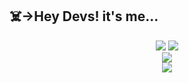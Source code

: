 ## ☠️->Hey Devs! it's me...
<div style="text-align:center" align="center">
<img src="https://github-readme-streak-stats.herokuapp.com/?user=zxd1385&theme=blue-green&hide_border=false"/>
<img src="https://github-readme-stats.vercel.app/api?username=zxd1385&theme=blue-green&hide_border=false&include_all_commits=true&count_private=false"/><br/>
<img src="https://github-contributor-stats.vercel.app/api?username=zxd1385&limit=5&theme=blue-green&combine_all_yearly_contributions=true"/><br/>
<img src="https://github-readme-stats.vercel.app/api/top-langs/?username=zxd1385&theme=blue-green&hide_border=false&include_all_commits=true&count_private=false&layout=compact"/>
</div>

